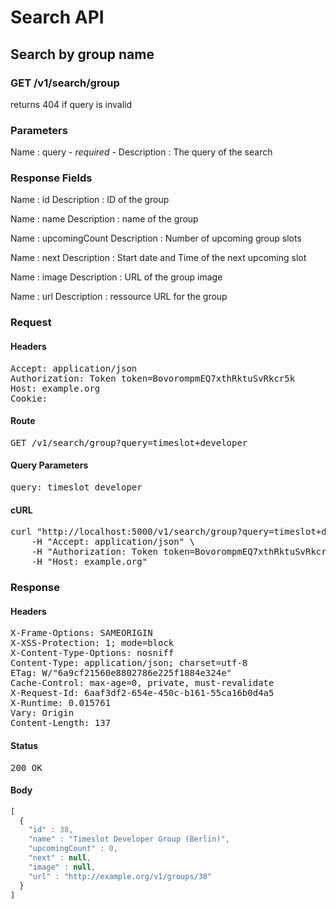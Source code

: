 # Search API

## Search by group name

### GET /v1/search/group

returns 404 if query is invalid



### Parameters

Name : query *- required -*
Description : The query of the search


### Response Fields

Name : id
Description : ID of the group

Name : name
Description : name of the group

Name : upcomingCount
Description : Number of upcoming group slots

Name : next
Description : Start date and Time of the next upcoming slot

Name : image
Description : URL of the group image

Name : url
Description : ressource URL for the group

### Request

#### Headers

<pre>Accept: application/json
Authorization: Token token=BovorompmEQ7xthRktuSvRkcr5k
Host: example.org
Cookie: </pre>

#### Route

<pre>GET /v1/search/group?query=timeslot+developer</pre>

#### Query Parameters

<pre>query: timeslot developer</pre>

#### cURL

<pre class="request">curl &quot;http://localhost:5000/v1/search/group?query=timeslot+developer&quot; -X GET \
	-H &quot;Accept: application/json&quot; \
	-H &quot;Authorization: Token token=BovorompmEQ7xthRktuSvRkcr5k&quot; \
	-H &quot;Host: example.org&quot;</pre>

### Response

#### Headers

<pre>X-Frame-Options: SAMEORIGIN
X-XSS-Protection: 1; mode=block
X-Content-Type-Options: nosniff
Content-Type: application/json; charset=utf-8
ETag: W/&quot;6a9cf21560e8802786e225f1884e324e&quot;
Cache-Control: max-age=0, private, must-revalidate
X-Request-Id: 6aaf3df2-654e-450c-b161-55ca16b0d4a5
X-Runtime: 0.015761
Vary: Origin
Content-Length: 137</pre>

#### Status

<pre>200 OK</pre>

#### Body

```javascript
[
  {
    "id" : 38,
    "name" : "Timeslot Developer Group (Berlin)",
    "upcomingCount" : 0,
    "next" : null,
    "image" : null,
    "url" : "http://example.org/v1/groups/38"
  }
]
```
